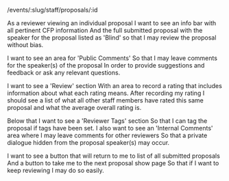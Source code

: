/events/:slug/staff/proposals/:id

As a reviewer viewing an individual proposal
I want to see an info bar with all pertinent CFP information
And the full submitted proposal with the speaker for the proposal
listed as 'Blind' so that I may review the proposal without bias.

I want to see an area for 'Public Comments'
So that I may leave comments for the speaker(s) of the proposal
In order to provide suggestions and feedback or ask any relevant questions.

I want to see a 'Review' section
With an area to record a rating that includes information about what each rating means.
After recording my rating I should see a list of what all other staff members have rated
this same proposal and what the average overall rating is.

Below that I want to see a 'Reviewer Tags' section
So that I can tag the proposal if tags have been set.
I also want to see an 'Internal Comments' area where I may leave comments for other reviewers
So that a private dialogue hidden from the proposal speaker(s) may occur.

I want to see a button that will return to me to list of all submitted proposals
And a button to take me to the next proposal show page
So that if I want to keep reviewing I may do so easily. 
